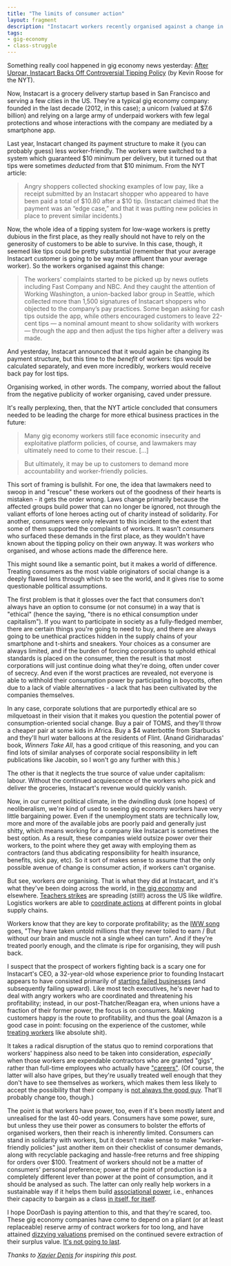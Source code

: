 ```yaml
---
title: "The limits of consumer action"
layout: fragment
description: "Instacart workers recently organised against a change in pay structure, and won. Bizarrely, some saw this as a victory for consumer action."
tags:
- gig-economy
- class-struggle
---
```


Something really cool happened in gig economy news yesterday: [After Uproar, Instacart Backs Off Controversial Tipping Policy](https://www.nytimes.com/2019/02/06/technology/instacart-doordash-tipping-deliveries.html) (by Kevin Roose for the NYT).

Now, Instacart is a grocery delivery startup based in San Francisco and serving a few cities in the US. They're a typical gig economy company: founded in the last decade (2012, in this case); a unicorn (valued at $7.6 billion) and relying on a large army of underpaid workers with few legal protections and whose interactions with the company are mediated by a smartphone app.

Last year, Instacart changed its payment structure to make it (you can probably guess) less worker-friendly. The workers were switched to a system which guaranteed $10 minimum per delivery, but it turned out that tips were sometimes _deducted_ from that $10 minimum. From the NYT article:

> Angry shoppers collected shocking examples of low pay, like a receipt submitted by an Instacart shopper who appeared to have been paid a total of $10.80 after a $10 tip. (Instacart claimed that the payment was an “edge case,” and that it was putting new policies in place to prevent similar incidents.)

Now, the whole idea of a tipping system for low-wage workers is pretty dubious in the first place, as they really should not have to rely on the generosity of customers to be able to survive. In this case, though, it seemed like tips could be pretty substantial (remember that your average Instacart customer is going to be way more affluent than your average worker). So the workers organised against this change:

> The workers’ complaints started to be picked up by news outlets including Fast Company and NBC. And they caught the attention of Working Washington, a union-backed labor group in Seattle, which collected more than 1,500 signatures of Instacart shoppers who objected to the company’s pay practices. Some began asking for cash tips outside the app, while others encouraged customers to leave 22-cent tips — a nominal amount meant to show solidarity with workers — through the app and then adjust the tips higher after a delivery was made.

And yesterday, Instacart announced that it would again be changing its payment structure, but this time to the _benefit_ of workers: tips would be calculated separately, and even more incredibly, workers would receive back pay for lost tips.

Organising worked, in other words. The company, worried about the fallout from the negative publicity of worker organising, caved under pressure.

It's really perplexing, then, that the NYT article concluded that consumers needed to be leading the charge for more ethical business practices in the future:

> Many gig economy workers still face economic insecurity and exploitative platform policies, of course, and lawmakers may ultimately need to come to their rescue. [...]

> But ultimately, it may be up to customers to demand more accountability and worker-friendly policies.

This sort of framing is bullshit. For one, the idea that lawmakers need to swoop in and "rescue" these workers out of the goodness of their hearts is mistaken - it gets the order wrong. Laws change primarily because the affected groups build power that can no longer be ignored, not through the valiant efforts of lone heroes acting out of charity instead of solidarity. For another, consumers were only relevant to this incident to the extent that some of them supported the complaints of workers. It wasn't _consumers_ who surfaced these demands in the first place, as they wouldn't have known about the tipping policy on their own anyway. It was _workers_ who organised, and whose actions made the difference here.

This might sound like a semantic point, but it makes a world of difference. Treating consumers as the most viable originators of social change is a deeply flawed lens through which to see the world, and it gives rise to some questionable political assumptions.

The first problem is that it glosses over the fact that consumers don't always have an option to consume (or not consume) in a way that is "ethical" (hence the saying, "there is no ethical consumption under capitalism"). If you want to participate in society as a fully-fledged member, there are certain things you're going to need to buy, and there are always going to be unethical practices hidden in the supply chains of your smartphone and t-shirts and sneakers. Your choices as a consumer are always limited, and if the burden of forcing corporations to uphold ethical standards is placed on the consumer, then the result is that most corporations will just continue doing what they're doing, often under cover of secrecy. And even if the worst practices are revealed, not everyone is able to withhold their consumption power by participating in boycotts, often due to a lack of viable alternatives - a lack that has been cultivated by the companies themselves.

In any case, corporate solutions that are purportedly ethical are so milquetoast in their vision that it makes you question the potential power of consumption-oriented social change. Buy a pair of TOMS, and they'll throw a cheaper pair at some kids in Africa. Buy a $4 waterbottle from Starbucks and they'll hurl water balloons at the residents of Flint. (Anand Giridharadas' book, _Winners Take All_, has a good critique of this reasoning, and you can find lots of similar analyses of corporate social responsibility in left publications like Jacobin, so I won't go any further with this.)

The other is that it neglects the true source of value under capitalism: labour. Without the continued acquiescence of the workers who pick and deliver the groceries, Instacart's revenue would quickly vanish.

Now, in our current political climate, in the dwindling dusk (one hopes) of neoliberalism, we're kind of used to seeing gig economy workers have very little bargaining power. Even if the unemployment stats are technically low, more and more of the available jobs are poorly paid and generally just shitty, which means working for a company like Instacart is sometimes the best option. As a result, these companies wield outsize power over their workers, to the point where they get away with employing them as contractors (and thus abdicating responsibility for health insurance, benefits, sick pay, etc). So it sort of makes sense to assume that the only possible avenue of change is consumer action, if workers can't organise.

But see, workers _are_ organising. That is what they did at Instacart, and it's what they've been doing across the world, in [the gig economy](https://notesfrombelow.org/tag/platform-capitalism) and elsewhere. [Teachers strikes](https://www.jacobinmag.com/2018/05/teacher-strikes-labor-movement-education) are spreading (still!) across the US like wildfire. Logistics workers are able to [coordinate actions](https://www.jacobinmag.com/2018/10/choke-points-logistics-industry-organizing-unions) at different points in global supply chains.

Workers know that they are key to corporate profitability; as the [IWW song](https://en.wikipedia.org/wiki/Solidarity_Forever) goes, "They have taken untold millions that they never toiled to earn / But without our brain and muscle not a single wheel can turn". And if they're treated poorly enough, and the climate is ripe for organising, they will push back.

I suspect that the prospect of workers fighting back is a scary one for Instacart's CEO, a 32-year-old whose experience prior to founding Instacart appears to have consisted primarily of [starting failed businesses](https://www.latimes.com/business/technology/la-fi-himi-apoorva-mehta-20170105-story.html) (and subsequently failing upward). Like most tech executives, he's never had to deal with angry workers who are coordinated and threatening his profitability; instead, in our post-Thatcher/Reagan era, when unions have a fraction of their former power, the focus is on consumers. Making customers happy is the route to profitability, and thus the goal (Amazon is a good case in point: focusing on the experience of the customer, while [treating workers](https://newsocialist.org.uk/beyond-taming-the-tech-giants/) like absolute shit).

It takes a radical disruption of the status quo to remind corporations that workers' happiness also need to be taken into consideration, _especially_ when those workers are expendable contractors who are granted "gigs", rather than full-time employees who actually have ["careers"](http://careers.instacart.com/). (Of course, the latter will also have gripes, but they're usually treated well enough that they don't have to see themselves as workers, which makes them less likely to accept the possibility that their company is [not always the good guy](posts/fragments-24). That'll probably change too, though.)

The point is that workers have power, too, even if it's been mostly latent and unrealised for the last 40-odd years. Consumers have some power, sure, but unless they use their power as consumers to bolster the efforts of organised workers, then their reach is inherently limited. Consumers can stand in solidarity with workers, but it doesn't make sense to make "worker-friendly policies" just another item on their checklist of consumer demands, along with recyclable packaging and hassle-free returns and free shipping for orders over $100. Treatment of workers should not be a matter of consumers' personal preference; power at the point of production is a completely different lever than power at the point of consumption, and it should be analysed as such. The latter can only really help workers in a sustainable way if it helps them build [associational power](http://considertheoctopus.blogspot.com/2009/04/types-of-class-power-in-beverly-silver.html), i.e., enhances their capacity to bargain as a class [in itself, for itself](https://www.counterpunch.org/2014/03/28/strikes-and-class-consciousness/).

I hope DoorDash is paying attention to this, and that they're scared, too. These gig economy companies have come to depend on a pliant (or at least replaceable) reserve army of contract workers for too long, and have attained [dizzying valuations](https://newsocialist.org.uk/the-gig-economy/) premised on the continued severe extraction of their surplus value. [It's not going to last](/posts/fragments-17).

_Thanks to [Xavier Denis](https://twitter.com/xldenis) for inspiring this post._
